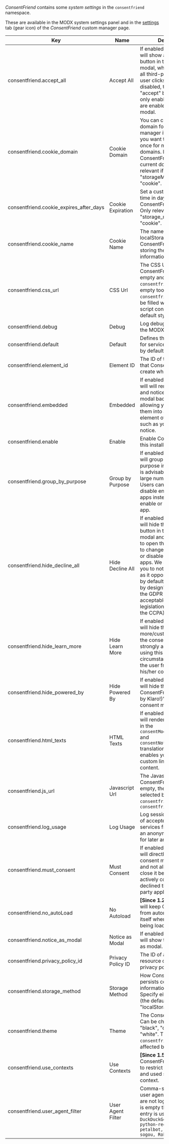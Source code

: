 _ConsentFriend_ contains some _system settings_ in the `consentfriend`
namespace.

These are available in the MODX system settings panel and in the
[settings](03_Custom_Manager_Page/04_Settings) tab (gear icon) of the
_ConsentFriend_ custom manager page.

| Key                                     | Name              | Description                                                                                                                                                                                                                                                                                                                                                                                          | Default       |
|-----------------------------------------|-------------------|------------------------------------------------------------------------------------------------------------------------------------------------------------------------------------------------------------------------------------------------------------------------------------------------------------------------------------------------------------------------------------------------------|---------------|
| consentfriend.accept_all                | Accept All        | If enabled, ConsentFriend will show an "accept all" button in the notice and modal, which will enable all third-party apps if the user clicks on it. If disabled, there will be an "accept" button that will only enable the apps that are enabled in the consent modal.                                                                                                                             | Yes           |
| consentfriend.cookie_domain             | Cookie Domain     | You can change the cookie domain for the consent manager itself. Use this if you want to get consent once for multiple matching domains. By default, ConsentFriend will use the current domain. Only relevant if "storageMethod" is set to "cookie".                                                                                                                                                 | -             |
| consentfriend.cookie_expires_after_days | Cookie Expiration | Set a custom expiration time in days for the ConsentFriend cookie. Only relevant if "storage_method" is set to "cookie".                                                                                                                                                                                                                                                                             | 365           |
| consentfriend.cookie_name               | Cookie Name       | The name of the cookie or localStorage entry that ConsentFriend will use for storing the consent information.                                                                                                                                                                                                                                                                                        | consentfriend |
| consentfriend.css_url                   | CSS Url           | The CSS Url for ConsentFriend. If it is empty and `consentfriend.js_url` is empty too, `consentfriend.js_url` will be filled with an url of a script containing the default styles.                                                                                                                                                                                                                  | -             |
| consentfriend.debug                     | Debug             | Log debug information in the MODX error log.                                                                                                                                                                                                                                                                                                                                                         | No            |
| consentfriend.default                   | Default           | Defines the default state for services (true=enabled by default).                                                                                                                                                                                                                                                                                                                                    | No            |
| consentfriend.element_id                | Element ID        | The ID of the DIV element that ConsentFriend will create when starting up.                                                                                                                                                                                                                                                                                                                           | consentfriend |
| consentfriend.embedded                  | Embedded          | If enabled, ConsentFriend will will render the modal and notice without the modal background, allowing you to e.g. embed them into a specific element of your website, such as your privacy notice.                                                                                                                                                                                                  | No            |
| consentfriend.enable                    | Enable            | Enable ConsentFriend on this installation/context.                                                                                                                                                                                                                                                                                                                                                   | No            |
| consentfriend.group_by_purpose          | Group by Purpose  | If enabled, ConsentFriend will group apps by their purpose in the modal. This is advisable if you have a large number of apps. Users can then enable or disable entire groups of apps instead of having to enable or disable every app.                                                                                                                                                              | Yes           |
| consentfriend.hide_decline_all          | Hide Decline All  | If enabled, ConsentFriend will hide the "decline" button in the consent modal and force the user to open the modal in order to change his/her consent or disable all third-party apps. We strongly advise you to not use this feature, as it opposes the "privacy by default" and "privacy by design" principles of the GDPR (but might be acceptable in other legislations such as under the CCPA). | No            |
| consentfriend.hide_learn_more           | Hide Learn More   | If enabled, ConsentFriend will hide the "learn more/customize" link in the consent notice. We strongly advise against using this under most circumstances, as it keeps the user from customizing his/her consent choices.                                                                                                                                                                            | No            |
| consentfriend.hide_powered_by           | Hide Powered By   | If enabled, ConsentFriend will hide the "Realized with ConsentFriend (Powered by Klaro!)" link in the consent modal.                                                                                                                                                                                                                                                                                 | No            |
| consentfriend.html_texts                | HTML Texts        | If enabled, ConsentFriend will render the texts given in the `consentModal.description` and `consentNotice.description` translations as HTML. This enables you to e.g. add custom links or interactive content.                                                                                                                                                                                      | -             |
| consentfriend.js_url                    | Javascript Url    | The Javascript Url for ConsentFriend. If it is empty, the javascript is selected by the value of `consentfriend.css_url` or `consentfriend.theme`                                                                                                                                                                                                                                                    | -             |
| consentfriend.log_usage                 | Log Usage         | Log session-based usage of accepted and denied services from visitors with an anonymized IP address for later analysis.                                                                                                                                                                                                                                                                              | No            |
| consentfriend.must_consent              | Must Consent      | If enabled, ConsentFriend will directly display the consent manager modal and not allow the user to close it before having actively consented or declined the use of third-party applications.                                                                                                                                                                                                       | No            |
| consentfriend.no_autoLoad               | No Autoload       | **[Since 1.2.0]** If enabled, it will keep ConsentFriend from automatically loading itself when the page is being loaded.                                                                                                                                                                                                                                      | No            |
| consentfriend.notice_as_modal           | Notice as Modal   | If enabled, ConsentFriend will show the cookie notice as modal.                                                                                                                                                                                                                                                                                                                                      | No            |
| consentfriend.privacy_policy_id         | Privacy Policy ID | The ID of a MODX resource containing the privacy policy.                                                                                                                                                                                                                                                                                                                                             | site_start    |
| consentfriend.storage_method            | Storage Method    | How ConsentFriend persists consent information in the browser. Specify either "cookie" (the default) or "localStorage".                                                                                                                                                                                                                                                                              | cookie        |
| consentfriend.theme                     | Theme             | The ConsentFriend [theme](05_Themes.md). Can be changed to "black", "dark", "light", "white". The value of `consentfriend.css_url` is affected by this value.                                                                                                                                                                                                                                        | -             |
| consentfriend.use_contexts              | Use Contexts      | **[Since 1.5.0]** If enabled, ConsentFriend allows you to restrict the displayed and used services by context.                                                                                                                                                                                                                                                                                       | No            |
| consentfriend.user_agent_filter         | User Agent Filter | Comma-separated list of user agent substrings that are not logged. If this value is empty the following entry is used: `Bot, DuckDuckGo, Googlebot, python-requests, petalbot, SiteDash, sogou, Robot`                                                                                                                                                                                               | -             |
